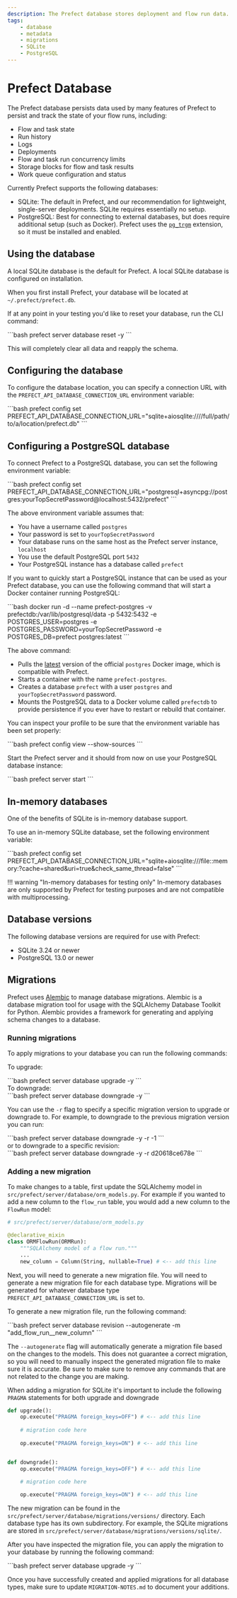 ```yaml
---
description: The Prefect database stores deployment and flow run data.
tags:
    - database
    - metadata
    - migrations
    - SQLite
    - PostgreSQL
---
```


# Prefect Database

The Prefect database persists data used by many features of Prefect to persist and track the state of your flow runs, including:

- Flow and task state
- Run history
- Logs
- Deployments
- Flow and task run concurrency limits
- Storage blocks for flow and task results
- Work queue configuration and status

Currently Prefect supports the following databases:

- SQLite: The default in Prefect, and our recommendation for lightweight, single-server deployments. SQLite requires essentially no setup.
- PostgreSQL: Best for connecting to external databases, but does require additional setup (such as Docker). Prefect uses the [`pg_trgm`](https://www.postgresql.org/docs/current/pgtrgm.html) extension, so it must be installed and enabled.

## Using the database

A local SQLite database is the default for Prefect. A local SQLite database is configured on installation.

When you first install Prefect, your database will be located at `~/.prefect/prefect.db`.

If at any point in your testing you'd like to reset your database, run the CLI command:  

<div class="terminal">
```bash
prefect server database reset -y
```
</div>

This will completely clear all data and reapply the schema.

## Configuring the database

To configure the database location, you can specify a connection URL with the `PREFECT_API_DATABASE_CONNECTION_URL` environment variable:

<div class="terminal">
```bash
prefect config set PREFECT_API_DATABASE_CONNECTION_URL="sqlite+aiosqlite:////full/path/to/a/location/prefect.db"
```
</div>

## Configuring a PostgreSQL database

To connect Prefect to a PostgreSQL database, you can set the following environment variable:

<div class="terminal">
```bash
prefect config set PREFECT_API_DATABASE_CONNECTION_URL="postgresql+asyncpg://postgres:yourTopSecretPassword@localhost:5432/prefect"
```
</div>

The above environment variable assumes that:

- You have a username called `postgres`
- Your password is set to `yourTopSecretPassword`
- Your database runs on the same host as the Prefect server instance, `localhost`
- You use the default PostgreSQL port `5432`
- Your PostgreSQL instance has a database called `prefect`

If you want to quickly start a PostgreSQL instance that can be used as your Prefect database, you can use the following command that will start a Docker container running PostgreSQL:

<div class="terminal">
```bash
docker run -d --name prefect-postgres -v prefectdb:/var/lib/postgresql/data -p 5432:5432 -e POSTGRES_USER=postgres -e POSTGRES_PASSWORD=yourTopSecretPassword -e POSTGRES_DB=prefect postgres:latest
```
</div>

The above command:

- Pulls the [latest](https://hub.docker.com/_/postgres?tab=tags) version of the official `postgres` Docker image, which is compatible with Prefect.
- Starts a container with the name `prefect-postgres`.
- Creates a database `prefect` with a user `postgres` and `yourTopSecretPassword` password.
- Mounts the PostgreSQL data to a Docker volume called `prefectdb` to provide persistence if you ever have to restart or rebuild that container.

You can inspect your profile to be sure that the environment variable has been set properly:

<div class="terminal">
```bash
prefect config view --show-sources
```
</div>

Start the Prefect server and it should from now on use your PostgreSQL database instance:

<div class="terminal">
```bash
prefect server start
```
</div>

## In-memory databases

One of the benefits of SQLite is in-memory database support. 

To use an in-memory SQLite database, set the following environment variable:

<div class="terminal">
```bash
prefect config set PREFECT_API_DATABASE_CONNECTION_URL="sqlite+aiosqlite:///file::memory:?cache=shared&uri=true&check_same_thread=false"
```
</div>

!!! warning "In-memory databases for testing only"
    In-memory databases are only supported by Prefect for testing purposes and are not compatible with multiprocessing.  

## Database versions

The following database versions are required for use with Prefect:

- SQLite 3.24 or newer
- PostgreSQL 13.0 or newer


## Migrations

Prefect uses [Alembic](https://alembic.sqlalchemy.org/en/latest/) to manage database migrations. Alembic is a 
database migration tool for usage with the SQLAlchemy Database Toolkit for Python. Alembic provides a framework for 
generating and applying schema changes to a database.

### Running migrations
To apply migrations to your database you can run the following commands:

To upgrade:
<div class="terminal">
```bash
prefect server database upgrade -y
```
</div>
To downgrade:
<div class="terminal">
```bash
prefect server database downgrade -y
```
</div>

You can use the `-r` flag to specify a specific migration version to upgrade or downgrade to. 
For example, to downgrade to the previous migration version you can run:
<div class="terminal">
```bash
prefect server database downgrade -y -r -1
```
</div>
or to downgrade to a specific revision:
<div class="terminal">
```bash
prefect server database downgrade -y -r d20618ce678e
```
</div>

### Adding a new migration
To make changes to a table, first update the SQLAlchemy model in `src/prefect/server/database/orm_models.py`. For example
if you wanted to add a new column to the `flow_run` table, you would add a new column to the `FlowRun` model:

```python
# src/prefect/server/database/orm_models.py

@declarative_mixin
class ORMFlowRun(ORMRun):
    """SQLAlchemy model of a flow run."""
    ...
    new_column = Column(String, nullable=True) # <-- add this line
```

Next, you will need to generate a new migration file. You will need to generate a new migration file for each database type. 
Migrations will be generated for whatever database type `PREFECT_API_DATABASE_CONNECTION_URL` is set to.

To generate a new migration file, run the following command:

<div class="terminal">
```bash
prefect server database revision --autogenerate -m "add_flow_run__new_column"
```
</div>

The `--autogenerate` flag will automatically generate a migration file based on the changes to the models. This does
not guarantee a correct migration, so you will need to manually inspect the generated migration file to make sure
it is accurate. Be sure to make sure to remove any commands that are not related to the change you are making.

When adding a migration for SQLite it's important to include the following `PRAGMA` statements for both upgrade and downgrade

```python
def upgrade():
    op.execute("PRAGMA foreign_keys=OFF") # <-- add this line
    
    # migration code here
    
    op.execute("PRAGMA foreign_keys=ON") # <-- add this line


def downgrade():
    op.execute("PRAGMA foreign_keys=OFF") # <-- add this line

    # migration code here
    
    op.execute("PRAGMA foreign_keys=ON") # <-- add this line

```

The new migration can be found in the `src/prefect/server/database/migrations/versions/` directory. Each database type
has its own subdirectory. For example, the SQLite migrations are stored in `src/prefect/server/database/migrations/versions/sqlite/`.

After you have inspected the migration file, you can apply the migration to your database by running the following command:

<div class="terminal">
```bash
prefect server database upgrade -y
```
</div>

Once you have successfully created and applied migrations for all database types, make sure to update `MIGRATION-NOTES.md`
to document your additions.
